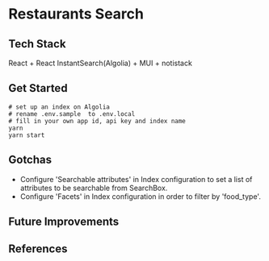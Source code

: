 # Restaurants Search

## Tech Stack

React + React InstantSearch(Algolia) + MUI + notistack

## Get Started

```shell
# set up an index on Algolia
# rename .env.sample  to .env.local
# fill in your own app id, api key and index name
yarn
yarn start
```

## Gotchas

- Configure 'Searchable attributes' in Index configuration to set a list of attributes to be searchable from SearchBox.
- Configure 'Facets' in Index configuration in order to filter by 'food_type'.

## Future Improvements

## References
